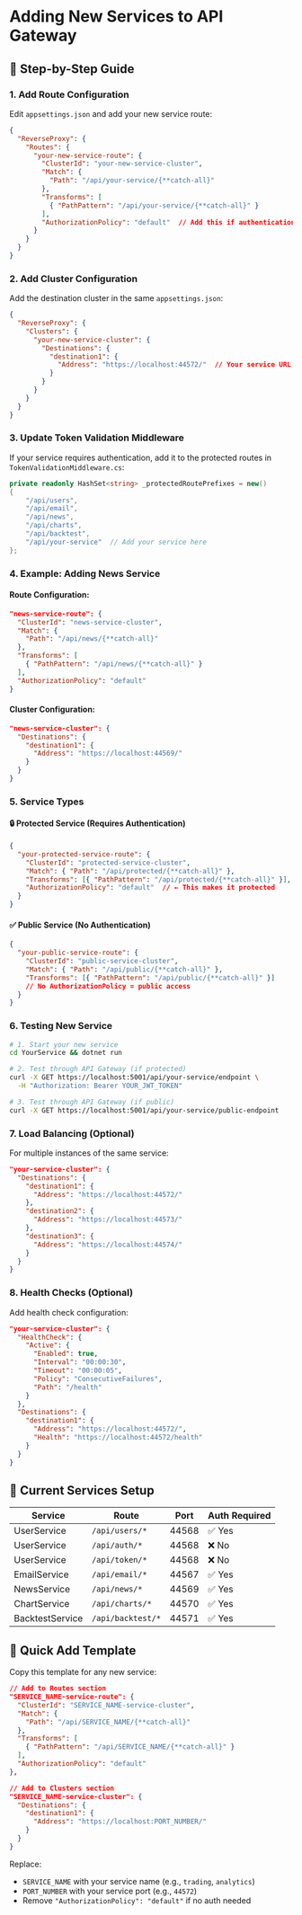 # Adding New Services to API Gateway

## 📝 Step-by-Step Guide

### 1. **Add Route Configuration**

Edit `appsettings.json` and add your new service route:

```json
{
  "ReverseProxy": {
    "Routes": {
      "your-new-service-route": {
        "ClusterId": "your-new-service-cluster",
        "Match": {
          "Path": "/api/your-service/{**catch-all}"
        },
        "Transforms": [
          { "PathPattern": "/api/your-service/{**catch-all}" }
        ],
        "AuthorizationPolicy": "default"  // Add this if authentication required
      }
    }
  }
}
```

### 2. **Add Cluster Configuration**

Add the destination cluster in the same `appsettings.json`:

```json
{
  "ReverseProxy": {
    "Clusters": {
      "your-new-service-cluster": {
        "Destinations": {
          "destination1": {
            "Address": "https://localhost:44572/"  // Your service URL
          }
        }
      }
    }
  }
}
```

### 3. **Update Token Validation Middleware**

If your service requires authentication, add it to the protected routes in `TokenValidationMiddleware.cs`:

```csharp
private readonly HashSet<string> _protectedRoutePrefixes = new()
{
    "/api/users",
    "/api/email", 
    "/api/news",
    "/api/charts",
    "/api/backtest",
    "/api/your-service"  // Add your service here
};
```

### 4. **Example: Adding News Service**

#### Route Configuration:
```json
"news-service-route": {
  "ClusterId": "news-service-cluster",
  "Match": {
    "Path": "/api/news/{**catch-all}"
  },
  "Transforms": [
    { "PathPattern": "/api/news/{**catch-all}" }
  ],
  "AuthorizationPolicy": "default"
}
```

#### Cluster Configuration:
```json
"news-service-cluster": {
  "Destinations": {
    "destination1": {
      "Address": "https://localhost:44569/"
    }
  }
}
```

### 5. **Service Types**

#### 🔒 **Protected Service** (Requires Authentication)
```json
{
  "your-protected-service-route": {
    "ClusterId": "protected-service-cluster",
    "Match": { "Path": "/api/protected/{**catch-all}" },
    "Transforms": [{ "PathPattern": "/api/protected/{**catch-all}" }],
    "AuthorizationPolicy": "default"  // ← This makes it protected
  }
}
```

#### ✅ **Public Service** (No Authentication)
```json
{
  "your-public-service-route": {
    "ClusterId": "public-service-cluster", 
    "Match": { "Path": "/api/public/{**catch-all}" },
    "Transforms": [{ "PathPattern": "/api/public/{**catch-all}" }]
    // No AuthorizationPolicy = public access
  }
}
```

### 6. **Testing New Service**

```bash
# 1. Start your new service
cd YourService && dotnet run

# 2. Test through API Gateway (if protected)
curl -X GET https://localhost:5001/api/your-service/endpoint \
  -H "Authorization: Bearer YOUR_JWT_TOKEN"

# 3. Test through API Gateway (if public)
curl -X GET https://localhost:5001/api/your-service/public-endpoint
```

### 7. **Load Balancing (Optional)**

For multiple instances of the same service:

```json
"your-service-cluster": {
  "Destinations": {
    "destination1": {
      "Address": "https://localhost:44572/"
    },
    "destination2": {
      "Address": "https://localhost:44573/"
    },
    "destination3": {
      "Address": "https://localhost:44574/"
    }
  }
}
```

### 8. **Health Checks (Optional)**

Add health check configuration:

```json
"your-service-cluster": {
  "HealthCheck": {
    "Active": {
      "Enabled": true,
      "Interval": "00:00:30",
      "Timeout": "00:00:05",
      "Policy": "ConsecutiveFailures",
      "Path": "/health"
    }
  },
  "Destinations": {
    "destination1": {
      "Address": "https://localhost:44572/",
      "Health": "https://localhost:44572/health"
    }
  }
}
```

## 🔄 Current Services Setup

| Service | Route | Port | Auth Required |
|---------|-------|------|---------------|
| UserService | `/api/users/*` | 44568 | ✅ Yes |
| UserService | `/api/auth/*` | 44568 | ❌ No |
| UserService | `/api/token/*` | 44568 | ❌ No |
| EmailService | `/api/email/*` | 44567 | ✅ Yes |
| NewsService | `/api/news/*` | 44569 | ✅ Yes |
| ChartService | `/api/charts/*` | 44570 | ✅ Yes |
| BacktestService | `/api/backtest/*` | 44571 | ✅ Yes |

## 🚀 Quick Add Template

Copy this template for any new service:

```json
// Add to Routes section
"SERVICE_NAME-service-route": {
  "ClusterId": "SERVICE_NAME-service-cluster",
  "Match": {
    "Path": "/api/SERVICE_NAME/{**catch-all}"
  },
  "Transforms": [
    { "PathPattern": "/api/SERVICE_NAME/{**catch-all}" }
  ],
  "AuthorizationPolicy": "default"
},

// Add to Clusters section  
"SERVICE_NAME-service-cluster": {
  "Destinations": {
    "destination1": {
      "Address": "https://localhost:PORT_NUMBER/"
    }
  }
}
```

Replace:
- `SERVICE_NAME` with your service name (e.g., `trading`, `analytics`)
- `PORT_NUMBER` with your service port (e.g., `44572`)
- Remove `"AuthorizationPolicy": "default"` if no auth needed